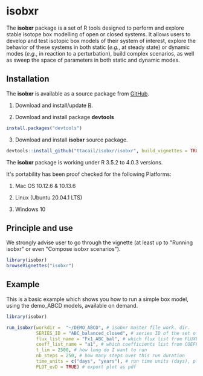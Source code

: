 # isobxr

<!-- badges: start -->
<!-- badges: end -->

The **isobxr** package is a set of R tools designed to perform and explore stable isotope box
modelling of open or closed systems.
It allows users to develop and test isotopic box models of their system of interest, explore the behavior of these systems
in both static (*e.g.*, at steady state) or dynamic modes (*e.g.*, in reaction to a perturbation), build complex scenarios, 
as well as sweep the space of parameters in both static and dynamic modes.

## Installation

The **isobxr** is available as a source package from [GitHub](https://github.com/).

1. Download and install/update [R](https://cran.r-project.org/).

2. Download and install package **devtools**

``` r
install.packages("devtools")
```

3. Download and install **isobxr** source package.

``` r
devtools::install_github("ttacail/isobxr/isobxr", build_vignettes = TRUE) # FALSE if no pandoc/Rstudio 
```

The **isobxr** package is working under R 3.5.2 to 4.0.3 versions.

It's portability has been proof checked for the following Platforms: 

1. Mac OS 10.12.6 & 10.13.6

2. Linux (Ubuntu 20.04.1 LTS)

3. Windows 10

## Principle and use

We strongly advise user to go through the vignette (at least up to "Running isobxr" or even "Compose isobxr scenarios").

``` r
library(isobxr)
browseVignettes("isobxr")
```

## Example
This is a basic example which shows you how to run a simple box model, using the demo_ABCD models, available on demand.

``` r
library(isobxr)

run_isobxr(workdir =  "~/DEMO_ABCD", # isobxr master file work. dir.
           SERIES_ID = "ABC_balanced_closed", # series ID of the set of runs
           flux_list_name = "Fx1_ABC_bal", # which flux list from FLUXES sheet
           coeff_list_name = "a1", # which coefficients list from COEFFS sheet 
           t_lim = 2500, # how long do I want to run
           nb_steps = 250, # how many steps over this run duration
           time_units = c("days", "years"), # run time units (days), plot time units (years)
           PLOT_evD = TRUE) # export plot as pdf 
```

